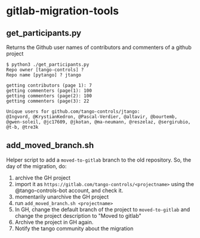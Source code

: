 # gitlab-migration-tools

## get_participants.py 

Returns the Github user names of contributors and commenters of a github project

```console
$ python3 ./get_participants.py
Repo owner [tango-controls] ? 
Repo name [pytango] ? jtango

getting contributors (page 1): 7
getting commenters (page(1): 100
getting commenters (page(2): 100
getting commenters (page(3): 22

Unique users for github.com/tango-controls/jtango:
@Ingvord, @KrystianKedron, @Pascal-Verdier, @altavir, @bourtemb, @gwen-soleil, @jc17609, @jkotan, @ma-neumann, @reszelaz, @sergirubio, @t-b, @tre3k

```

## add_moved_branch.sh

Helper script to add a `moved-to-gitlab` branch to the old repository. So, the day of the migration, do:

1. archive the GH project
2. import it as `https://gitlab.com/tango-controls/<projectname>` using the @tango-controls-bot account, and check it.
3. momentarily unarchive the GH project 
4. run `add_moved_branch.sh <projectname>` 
4. In GH, change the default branch of the project to `moved-to-gitlab` and change the project description to "Moved to gitlab"
5. Archive the project in GH again.
6. Notify the tango community about the migration
